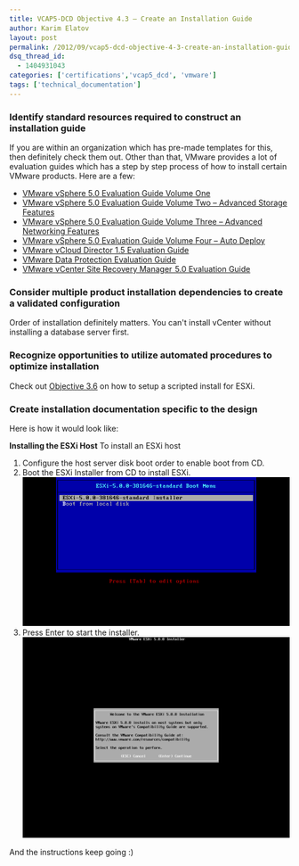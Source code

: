 ```yaml
---
title: VCAP5-DCD Objective 4.3 – Create an Installation Guide
author: Karim Elatov
layout: post
permalink: /2012/09/vcap5-dcd-objective-4-3-create-an-installation-guide/
dsq_thread_id:
  - 1404931043
categories: ['certifications','vcap5_dcd', 'vmware']
tags: ['technical_documentation']
---
```


### Identify standard resources required to construct an installation guide

If you are within an organization which has pre-made templates for this, then definitely check them out. Other than that, VMware provides a lot of evaluation guides which has a step by step process of how to install certain VMware products. Here are a few:

*   [VMware vSphere 5.0 Evaluation Guide Volume One](https://storage.googleapis.com/grand-drive-196322.appspot.com/blog_pics/vcap5-dca/vmware-vsphere-evaluation-guide-1-white-paper.pdf)
*   [VMware vSphere 5.0 Evaluation Guide Volume Two – Advanced Storage Features](https://storage.googleapis.com/grand-drive-196322.appspot.com/blog_pics/vcap5-dcd/VMware-vSphere-Evaluation-Guide-2-Advanced-Storage.pdf)
*   [VMware vSphere 5.0 Evaluation Guide Volume Three – Advanced Networking Features](https://storage.googleapis.com/grand-drive-196322.appspot.com/blog_pics/vcap5-dcd/vmware-vsphere-evaluation-guide-3-advanced-networking-white-paper.pdf)
*   [VMware vSphere 5.0 Evaluation Guide Volume Four – Auto Deploy](https://storage.googleapis.com/grand-drive-196322.appspot.com/blog_pics/vcap5-dcd/vmware-vsphere-evaluation-guide-4-auto-deploy-white-paper.pdf)
*   [VMware vCloud Director 1.5 Evaluation Guide](https://storage.googleapis.com/grand-drive-196322.appspot.com/blog_pics/vcap5-dca/vmw-vcloud-director1_5-evalguide-white-paper.pdf)
*   [VMware Data Protection Evaluation Guide](https://storage.googleapis.com/grand-drive-196322.appspot.com/blog_pics/vcap5-dca/vmware-vsphere-data-protection-eval-guide-white-paper.pdf)
*   [VMware vCenter Site Recovery Manager  5.0 Evaluation Guide](https://storage.googleapis.com/grand-drive-196322.appspot.com/blog_pics/vcap5-dca/site_recovery_manager_evaluation_guide_noindex.pdf)

### Consider multiple product installation dependencies to create a validated configuration

Order of installation definitely matters. You can't install vCenter without installing a database server first.

### Recognize opportunities to utilize automated procedures to optimize installation

Check out [Objective 3.6](/2012/09/vcap5-dcd-objective-3-6-determine-datacenter-management-options-for-a-vsphere-5-physical-design/) on how to setup a scripted install for ESXi.

### Create installation documentation specific to the design

Here is how it would look like:

**Installing the ESXi Host**
To install an ESXi host

1.  Configure the host server disk boot order to enable boot from CD.
2.  Boot the ESXi Installer from CD to install ESXi.
    ![install-esxi-1st](https://github.com/elatov/uploads/raw/master/2012/09/install-esxi-1st.png)
3.  Press Enter to start the installer.
    ![esxi-install-2nd](https://github.com/elatov/uploads/raw/master/2012/09/esxi-install-2nd.png)

And the instructions keep going :)

